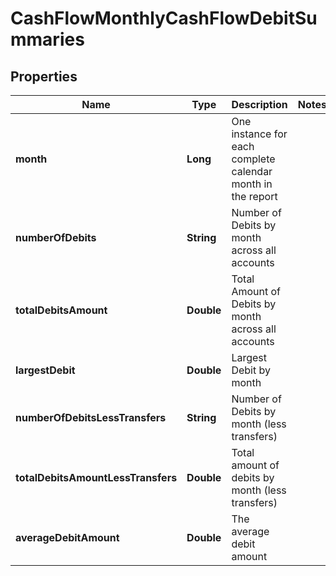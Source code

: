 

# CashFlowMonthlyCashFlowDebitSummaries


## Properties

| Name | Type | Description | Notes |
|------------ | ------------- | ------------- | -------------|
|**month** | **Long** | One instance for each complete calendar month in the report |  |
|**numberOfDebits** | **String** | Number of Debits by month across all accounts |  |
|**totalDebitsAmount** | **Double** | Total Amount of Debits by month across all accounts |  |
|**largestDebit** | **Double** | Largest Debit by month |  |
|**numberOfDebitsLessTransfers** | **String** | Number of Debits by month (less transfers) |  |
|**totalDebitsAmountLessTransfers** | **Double** | Total amount of debits by month (less transfers) |  |
|**averageDebitAmount** | **Double** | The average debit amount |  |



